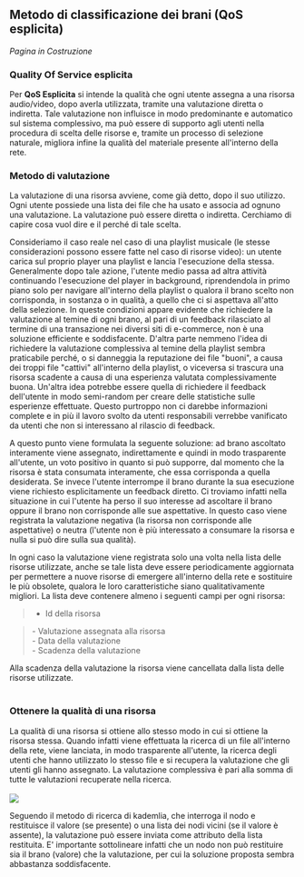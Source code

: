 ## Metodo di classificazione dei brani (QoS esplicita) ##

_Pagina in Costruzione_



### Quality Of Service esplicita ###

Per **QoS Esplicita** si intende la qualità che ogni utente assegna a una risorsa audio/video, dopo averla utilizzata, tramite una valutazione diretta o indiretta. Tale valutazione non influisce in modo predominante e automatico sul sistema complessivo, ma può essere di supporto agli utenti nella procedura di scelta delle risorse e, tramite un processo di selezione naturale, migliora infine la qualità del materiale presente all'interno della rete.

### Metodo di valutazione ###

La valutazione di una risorsa avviene, come già detto, dopo il suo utilizzo. Ogni utente possiede una lista dei file che ha usato e associa ad ognuno una valutazione. La valutazione può essere diretta o indiretta. Cerchiamo di capire cosa vuol dire e il perché di tale scelta.

Consideriamo il caso reale nel caso di una playlist musicale (le stesse considerazioni possono essere fatte nel caso di risorse video): un utente carica sul proprio player una playlist e lancia l'esecuzione della stessa. Generalmente dopo tale azione, l'utente medio passa ad altra attività continuando l'esecuzione del player in background, riprendendola in primo piano solo per navigare all'interno della playlist o qualora il brano scelto non corrisponda, in sostanza o in qualità, a quello che ci si aspettava all'atto della selezione. In queste condizioni appare evidente che richiedere la valutazione al temine di ogni brano, al pari di un feedback rilasciato al termine di una transazione nei diversi siti di e-commerce, non è una soluzione efficiente e soddisfacente. D'altra parte nemmeno l'idea di richiedere la valutazione complessiva al temine della playlist sembra praticabile perché, o si danneggia la reputazione dei file "buoni", a causa dei troppi file "cattivi" all'interno della playlist, o viceversa si trascura una risorsa scadente a causa di una esperienza valutata complessivamente buona. Un'altra idea potrebbe essere quella di richiedere  il feedback dell'utente in modo semi-random per creare delle statistiche sulle esperienze effettuate. Questo purtroppo non ci darebbe informazioni complete e in più il lavoro svolto da utenti responsabili verrebbe vanificato da utenti che non si interessano al rilascio di feedback.

A questo punto viene formulata la seguente soluzione: ad brano ascoltato interamente viene assegnato, indirettamente e quindi in modo trasparente all'utente, un voto positivo in quanto si può supporre, dal momento che la risorsa è stata consumata interamente, che essa corrisponda a quella desiderata. Se invece l'utente interrompe il brano durante la sua esecuzione viene richiesto esplicitamente un feedback diretto. Ci troviamo infatti nella situazione in cui l'utente ha perso il suo interesse ad ascoltare il brano oppure il brano non corrisponde alle sue aspettative. In questo caso viene registrata la valutazione negativa (la risorsa non corrisponde alle aspettative) o neutra (l'utente non è più interessato a consumare la risorsa e nulla si può dire sulla sua qualità).

In ogni caso la valutazione viene registrata solo una volta nella lista delle risorse utilizzate, anche se tale lista deve essere periodicamente aggiornata per permettere a nuove risorse di emergere all'interno della rete e sostituire le più obsolete, qualora le loro caratteristiche siano qualitativamente migliori. La lista deve contenere almeno i seguenti campi per ogni risorsa:

> - Id della risorsa <br>
<blockquote>- Valutazione assegnata alla risorsa <br>
- Data della valutazione <br>
- Scadenza della valutazione <br></blockquote>

Alla scadenza della valutazione la risorsa viene cancellata dalla lista delle risorse utilizzate.<br>
<br>
<h3>Ottenere la qualità di una risorsa</h3>

La qualità di una risorsa si ottiene allo stesso modo in cui si ottiene la risorsa stessa. Quando infatti viene effettuata la ricerca di un file all'interno della rete, viene lanciata, in modo trasparente all'utente, la ricerca degli utenti che hanno utilizzato lo stesso file e si recupera la valutazione che gli utenti gli hanno assegnato. La valutazione complessiva è pari alla somma di tutte le valutazioni recuperate nella ricerca.<br>
<br>
<img src='http://www.citilife.it/p2p.jpg' />

Seguendo il metodo di ricerca di kademlia, che interroga il nodo e restituisce il valore (se presente) o una lista dei nodi vicini (se il valore è assente), la valutazione può essere inviata come attributo della lista restituita. E' importante sottolineare infatti che un nodo non può restituire sia il brano (valore) che la valutazione, per cui la soluzione proposta sembra abbastanza soddisfacente.